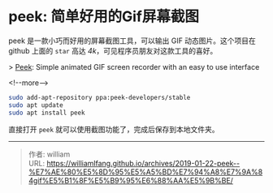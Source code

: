 # peek: 简单好用的Gif屏幕截图


peek 是一款小巧而好用的屏幕截图工具，可以输出 GIF 动态图片。这个项目在 github 上面的 `star` 高达 *4k*，可见程序员朋友对这款工具的喜好。

&gt; [Peek](https://github.com/phw/peek): Simple animated GIF screen recorder with an easy to use interface

&lt;!--more--&gt;

```bash
sudo add-apt-repository ppa:peek-developers/stable
sudo apt update
sudo apt install peek
```

直接打开 `peek` 就可以使用截图功能了，完成后保存到本地文件夹。





---

> 作者: william  
> URL: https://williamlfang.github.io/archives/2019-01-22-peek--%E7%AE%80%E5%8D%95%E5%A5%BD%E7%94%A8%E7%9A%84gif%E5%B1%8F%E5%B9%95%E6%88%AA%E5%9B%BE/  

